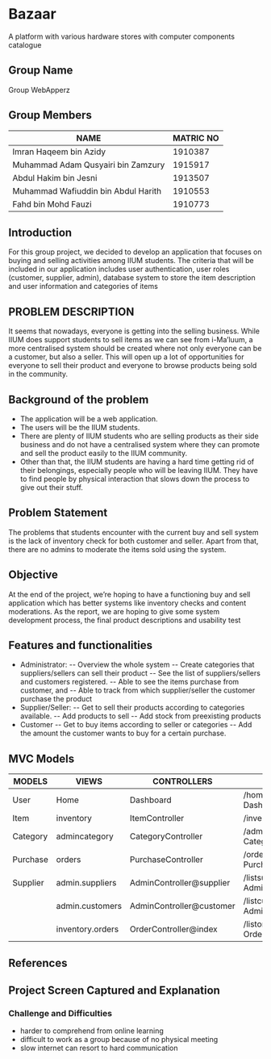 
  # Bazaar
A platform with various hardware stores with computer components catalogue

## Group Name
Group WebApperz

## Group Members
NAME                                    | MATRIC NO | 
--------------------                    | --------- | 
Imran Haqeem bin Azidy                  |  1910387  |
Muhammad Adam Qusyairi bin Zamzury      |  1915917  | 
Abdul Hakim bin Jesni                   |  1913507  | 
Muhammad Wafiuddin bin Abdul Harith     |  1910553  | 
Fahd bin Mohd Fauzi                     |  1910773  | 

## Introduction
For this group project, we decided to develop an application that focuses on buying and selling activities among IIUM students. The criteria that will be included in our application includes user authentication, user roles (customer, supplier, admin), database system to store the item description and user information and categories of items
## PROBLEM DESCRIPTION

It seems that nowadays, everyone is getting into the selling business. While IIUM does support students to sell items as we can see from i-Ma’luum, a more centralised system should be created where not only everyone can be a customer, but also a seller. This will open up a lot of opportunities for everyone to sell their product and everyone to browse products being sold in the community.

## Background of the problem
- The application will be a web application.
- The users will be the IIUM students.
- There are plenty of IIUM students who are selling products as their side business and do not have a centralised system where they can promote and sell the product easily to the IIUM community. 
- Other than that, the IIUM students are having a hard time getting rid of their belongings, especially people who will be leaving IIUM. They have to find people by physical interaction that slows down the process to give out their stuff.

## Problem Statement
The problems that students encounter with the current buy and sell system is the lack of inventory check for both customer and seller. Apart from that, there are no admins to moderate the items sold using the system.


## Objective
At the end of the project, we’re hoping to have a functioning buy and sell application which has better systems like inventory checks and content moderations. As the report, we are hoping to give some system development process, the final product descriptions and usability test

## Features and functionalities
- Administrator: 
-- Overview the whole system
-- Create categories that suppliers/sellers can sell their product
-- See the list of suppliers/sellers and customers registered.
-- Able to see the items purchase from customer, and 
-- Able to track from which supplier/seller the customer purchase the product
- Supplier/Seller: 
-- Get to sell their products according to categories available.
-- Add products to sell
-- Add stock from preexisting products
- Customer
-- Get to buy items according to seller or categories
-- Add the amount the customer wants to buy for a certain purchase.


## MVC Models
MODELS   |        VIEWS        | CONTROLLERS               | ROUTES
-------- | ------------------- | ------------------------- | ------
User     |   Home               |     Dashboard          | /home -> DashboardController
Item     | inventory        | ItemController         | /inventory -> ItemController
Category | admincategory    | CategoryController | /admincategory -> CategoryController
Purchase    | orders |  PurchaseController      | /orders -> PurchaseController
Supplier  | admin.suppliers            |        AdminController@supplier                   | /listsuppliers -> AdminController@supplier
&nbsp;   | admin.customers             |   AdminController@customer    | /listcustomers -> AdminController@customer
&nbsp;   | inventory.orders  |  OrderController@index  | /listorders  -> OrderController@index


## References


## Project Screen Captured and Explanation





### Challenge and Difficulties
- harder to comprehend from online learning
- difficult to work as a group because of no physical meeting
- slow internet can resort to hard communication
